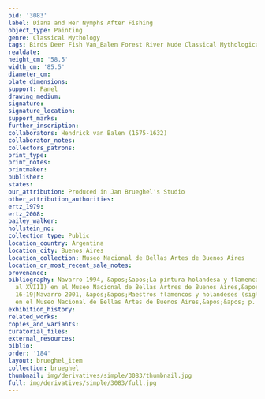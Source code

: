 ```yaml
---
pid: '3083'
label: Diana and Her Nymphs After Fishing
object_type: Painting
genre: Classical Mythology
tags: Birds Deer Fish Van_Balen Forest River Nude Classical Mythological
realdate: 
height_cm: '58.5'
width_cm: '85.5'
diameter_cm: 
plate_dimensions: 
support: Panel
drawing_medium: 
signature: 
signature_location: 
support_marks: 
further_inscription: 
collaborators: Hendrick van Balen (1575-1632)
collaborator_notes: 
collectors_patrons: 
print_type: 
print_notes: 
printmaker: 
publisher: 
states: 
our_attribution: Produced in Jan Brueghel's Studio
other_attribution_authorities: 
ertz_1979: 
ertz_2008: 
bailey_walker: 
hollstein_no: 
collection_type: Public
location_country: Argentina
location_city: Buenos Aires
location_collection: Museo Nacional de Bellas Artes de Buenos Aires
location_or_most_recent_sale_notes: 
provenance: 
bibliography: Navarro 1994, &apos;&apos;La pintura holandesa y flamenca (siglos XVI
  al XVIII) en el Museo Nacional de Bellas Artres de Buenos Aires,&apos;&apos; p.
  16-19|Navarro 2001, &apos;&apos;Maestros flamencos y holandeses (siglos XVI al XVIII)
  en el Museo Nacional de Bellas Artes de Buenos Aires,&apos;&apos; p. 17-19
exhibition_history: 
related_works: 
copies_and_variants: 
curatorial_files: 
external_resources: 
biblio: 
order: '184'
layout: brueghel_item
collection: brueghel
thumbnail: img/derivatives/simple/3083/thumbnail.jpg
full: img/derivatives/simple/3083/full.jpg
---
```


